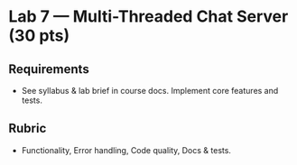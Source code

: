 # Lab 7 — Multi-Threaded Chat Server (30 pts)

## Requirements
- See syllabus & lab brief in course docs. Implement core features and tests.

## Rubric
- Functionality, Error handling, Code quality, Docs & tests.
